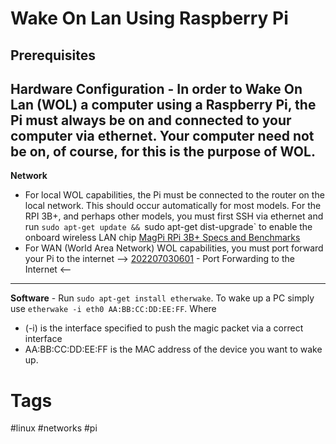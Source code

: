 # Wake On Lan Using Raspberry Pi

## Prerequisites
**Hardware Configuration** - In order to Wake On Lan (WOL) a computer using a Raspberry Pi, the Pi must always be on and connected to your computer via ethernet. Your computer need not be on, of course, for this is the purpose of WOL.  
---
**Network**
* For local WOL capabilities, the Pi must be connected to the router on the local network. This should occur automatically for most models. For the RPI 3B+, and perhaps other models, you must first SSH via ethernet and run `sudo apt-get update && `sudo apt-get dist-upgrade` to enable the onboard wireless LAN chip [MagPi RPi 3B+ Specs and Benchmarks](https://magpi.raspberrypi.com/articles/raspberry-pi-3bplus-specs-benchmarks)
* For WAN (World Area Network) WOL capabilities, you must port forward your Pi to the internet --> [202207030601](../202207030601) - Port Forwarding to the Internet <--  
---
**Software** - Run `sudo apt-get install etherwake`. To wake up a PC simply use `etherwake -i eth0 AA:BB:CC:DD:EE:FF`. Where  
* (-i) is the interface specified to push the magic packet via a correct interface  
* AA:BB:CC:DD:EE:FF is the MAC address of the device you want to wake up.  

# Tags
#linux #networks #pi
